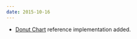 ```yaml
---
date: 2015-10-16
---
```

<ul>
<li><a href="{{ site.baseurl}}patterns/donut-chart/">Donut Chart</a> reference implementation added.</li>
</ul>
